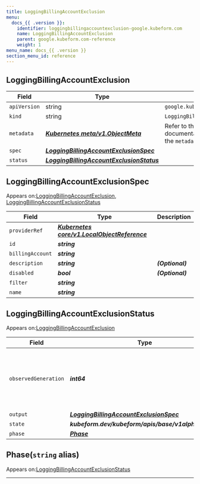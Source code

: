 ```yaml
---
title: LoggingBillingAccountExclusion
menu:
  docs_{{ .version }}:
    identifier: loggingbillingaccountexclusion-google.kubeform.com
    name: LoggingBillingAccountExclusion
    parent: google.kubeform.com-reference
    weight: 1
menu_name: docs_{{ .version }}
section_menu_id: reference
---
```


## LoggingBillingAccountExclusion
| Field | Type | Description |
| ------ | ----- | ----------- |
| `apiVersion` | string | `google.kubeform.com/v1alpha1` |
|    `kind` | string | `LoggingBillingAccountExclusion` |
| `metadata` | ***[Kubernetes meta/v1.ObjectMeta](https://v1-18.docs.kubernetes.io/docs/reference/generated/kubernetes-api/v1.18/#objectmeta-v1-meta)***|Refer to the Kubernetes API documentation for the fields of the `metadata` field.|
| `spec` | ***[LoggingBillingAccountExclusionSpec](#loggingbillingaccountexclusionspec)***||
| `status` | ***[LoggingBillingAccountExclusionStatus](#loggingbillingaccountexclusionstatus)***||
## LoggingBillingAccountExclusionSpec

Appears on:[LoggingBillingAccountExclusion](#loggingbillingaccountexclusion), [LoggingBillingAccountExclusionStatus](#loggingbillingaccountexclusionstatus)

| Field | Type | Description |
| ------ | ----- | ----------- |
| `providerRef` | ***[Kubernetes core/v1.LocalObjectReference](https://v1-18.docs.kubernetes.io/docs/reference/generated/kubernetes-api/v1.18/#localobjectreference-v1-core)***||
| `id` | ***string***||
| `billingAccount` | ***string***||
| `description` | ***string***| ***(Optional)*** |
| `disabled` | ***bool***| ***(Optional)*** |
| `filter` | ***string***||
| `name` | ***string***||
## LoggingBillingAccountExclusionStatus

Appears on:[LoggingBillingAccountExclusion](#loggingbillingaccountexclusion)

| Field | Type | Description |
| ------ | ----- | ----------- |
| `observedGeneration` | ***int64***| ***(Optional)*** Resource generation, which is updated on mutation by the API Server.|
| `output` | ***[LoggingBillingAccountExclusionSpec](#loggingbillingaccountexclusionspec)***| ***(Optional)*** |
| `state` | ***kubeform.dev/kubeform/apis/base/v1alpha1.State***| ***(Optional)*** |
| `phase` | ***[Phase](#phase)***| ***(Optional)*** |
## Phase(`string` alias)

Appears on:[LoggingBillingAccountExclusionStatus](#loggingbillingaccountexclusionstatus)

---
